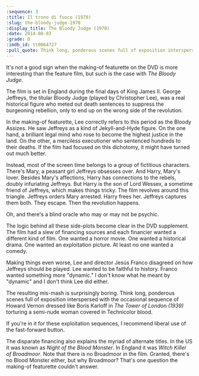 ```yaml
---
:sequence: 3
:title: Il trono di fuoco (1970)
:slug: the-bloody-judge-1970
:display_title: The Bloody Judge (1970)
:date: 2014-08-03
:grade: D
:imdb_id: tt0064727
:pull_quote: Think long, ponderous scenes full of exposition interspersed with the occasional sequence of Howard Vernon dressed like Boris Karloff in _The Tower of London (1939)_ torturing a semi-nude woman covered in Technicolor blood.
---
```


It's not a good sign when the making-of featurette on the DVD is more interesting than the feature film, but such is the case with _The Bloody Judge_.

The film is set in England during the final days of King James II. George Jeffreys, the titular Bloody Judge (played by Christopher Lee), was a real historical figure who meted out death sentences to suppress the burgeoning rebellion, only to end up on the wrong side of the revolution.

In the making-of featurette, Lee correctly refers to this period as the Bloody Assizes. He saw Jeffreys as a kind of Jekyll-and-Hyde figure. On the one hand, a brilliant legal mind who rose to become the highest justice in the land. On the other, a merciless executioner who sentenced hundreds to their deaths. If the film had focused on this dichotomy, it might have turned out much better.

Instead, most of the screen time belongs to a group of fictitious characters. There's Mary, a peasant girl Jeffreys obsesses over. And Harry, Mary's lover. Besides Mary's affections, Harry has connections to the rebels, doubly infuriating Jeffreys. But Harry is the son of Lord Wessex, a sometime friend of Jeffreys, which makes things tricky. The film revolves around this triangle. Jeffreys orders Mary arrested. Harry frees her. Jeffreys captures them both. They escape. Then the revolution happens.

Oh, and there's a blind oracle who may or may not be psychic.

The logic behind all these side-plots become clear in the DVD supplement. The film had a slew of financing sources and each financier wanted a different kind of film. One wanted a horror movie. One wanted a historical drama. One wanted an exploitation picture. At least no one wanted a comedy.

Making things even worse, Lee and director Jesús Franco disagreed on how Jeffreys should be played. Lee wanted to be faithful to history.  Franco wanted something more "dynamic." I don't know what he meant by "dynamic" and I don't think Lee did either.

The resulting mis-mash is surprisingly boring. Think long, ponderous scenes full of exposition interspersed with the occasional sequence of Howard Vernon dressed like Boris Karloff in _The Tower of London (1939)_ torturing a semi-nude woman covered in Technicolor blood.

If you're in it for these exploitation sequences, I recommend liberal use of the fast-forward button.

The disparate financing also explains the myriad of alternate titles. In the US it was known as _Night of the Blood Monster_. In England it was _Witch Killer of Broadmoor_. Note that there is no Broadmoor in the film. Granted, there's no Blood Monster either, but why Broadmoor? That's one question the making-of featurette couldn't answer.